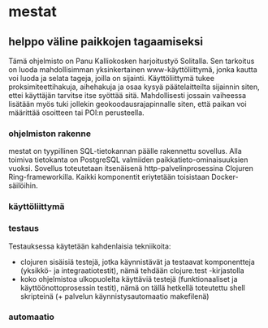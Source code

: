 # mestat
## helppo väline paikkojen tagaamiseksi

Tämä ohjelmisto on Panu Kalliokosken harjoitustyö Solitalla.  Sen
tarkoitus on luoda mahdollisimman yksinkertainen www-käyttöliittymä,
jonka kautta voi luoda ja selata tageja, joilla on sijainti.
Käyttöliittymä tukee proksimiteettihakuja, aihehakuja ja osaa kysyä
päätelaitteilta sijainnin siten, ettei käyttäjän tarvitse itse syöttää
sitä.  Mahdollisesti jossain vaiheessa lisätään myös tuki jollekin
geokoodausrajapinnalle siten, että paikan voi määrittää osoitteen tai
POI:n perusteella.

### ohjelmiston rakenne

mestat on tyypillinen SQL-tietokannan päälle rakennettu sovellus.  Alla
toimiva tietokanta on PostgreSQL valmiiden paikkatieto-ominaisuuksien
vuoksi.  Sovellus toteutetaan itsenäisenä http-palvelinprosessina
Clojuren Ring-frameworkilla.  Kaikki komponentit eriytetään toisistaan
Docker-säilöihin.

### käyttöliittymä
### testaus

Testauksessa käytetään kahdenlaisia tekniikoita:

* clojuren sisäisiä testejä, jotka käynnistävät ja testaavat
  komponentteja (yksikkö- ja integraatiotestit), nämä tehdään
  clojure.test -kirjastolla
* koko ohjelmistoa ulkopuolelta käyttäviä testejä (funktionaaliset ja
  käyttöönottoprosessin testit), nämä on tällä hetkellä toteutettu shell
  skripteinä (+ palvelun käynnistysautomaatio makefilenä)

### automaatio
